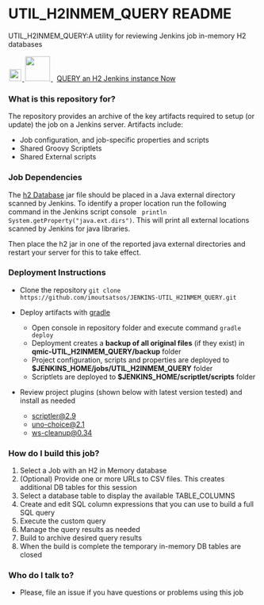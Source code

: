 # UTIL_H2INMEM_QUERY README #
UTIL_H2INMEM_QUERY:A utility for reviewing Jenkins job in-memory H2 databases
<div class="task">
  <a href="/job/DataSet_Review/build?delay=0sec">
  <img height="24" style="margin: 2px;" alt="" width="24" src="/static/41110db1/images/24x24/clock.png">
    <img height="50" style="margin: 2px;" id="nonclustered_index_scan_32x" alt="" src="/userContent/images/table_header.png" title="Review a CSV File" xmlns="">
  </a>&nbsp;
  <a href="/job/UTIL_H2INMEM_QUERY/build?delay=0sec">QUERY an H2 Jenkins instance Now</a>
</div>


### What is this repository for? ###

The repository provides an archive of the key artifacts required to setup (or update) the job on a Jenkins server. Artifacts include:

* Job configuration, and job-specific properties and scripts
* Shared Groovy Scriptlets
* Shared External scripts

### Job Dependencies ###

The [h2 Database](https://h2database.com) jar file should be placed in a Java external directory scanned by Jenkins. To identify a proper location run the following command in the Jenkins script console ``` println System.getProperty("java.ext.dirs")```. This will print all external locations scanned by Jenkins for java libraries.

Then place the h2 jar in one of the reported java external directories and restart your server for this to take effect.

### Deployment Instructions ###

* Clone the repository ```git clone https://github.com/imoutsatsos/JENKINS-UTIL_H2INMEM_QUERY.git```
* Deploy artifacts with [gradle](https://gradle.org/)
	* Open console in repository folder and execute command ```gradle deploy```
	* Deployment creates a **backup of all original files** (if they exist) in **qmic-UTIL_H2INMEM_QUERY/backup** folder
	* Project configuration, scripts and properties are deployed to **$JENKINS_HOME/jobs/UTIL_H2INMEM_QUERY** folder
	* Scriptlets are deployed to **$JENKINS_HOME/scriptlet/scripts** folder

* Review project plugins (shown below with latest version tested) and install as needed
 	* scriptler@2.9
  	* uno-choice@2.1
  	* ws-cleanup@0.34
 

### How do I build this job? ###

1. Select a Job with an H2 in Memory database
2. (Optional) Provide one or more URLs to CSV files. This creates additional DB tables for this session
3. Select a database table to display the available TABLE_COLUMNS
4. Create and edit SQL column expressions that you can use to build a full SQL query
5. Execute the custom query 
6. Manage the query results as needed
7. Build to archive desired query results
8. When the build is complete the temporary in-memory DB tables are closed 


### Who do I talk to? ###

* Please, file an issue if you have questions or problems using this job
